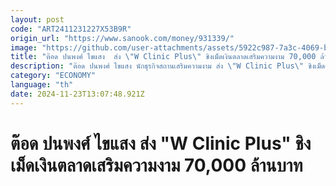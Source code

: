 ```yaml
---
layout: post
code: "ART2411231227X53B9R"
origin_url: "https://www.sanook.com/money/931339/"
image: "https://github.com/user-attachments/assets/5922c987-7a3c-4069-ba08-95658ab3c318"
title: "ต๊อด ปนพงศ์ ไขแสง  ส่ง \"W Clinic Plus\" ชิงเม็ดเงินตลาดเสริมความงาม 70,000 ล้านบาท"
description: "ต๊อด ปนพงศ์ ไขแสง นักธุรกิจสถานเสริมความงาม ส่ง \"W Clinic Plus\" ชิงเม็ดเงินตลาดเสริมความงาม 70,000 ล้านบาท"
category: "ECONOMY"
language: "th"
date: 2024-11-23T13:07:48.921Z
---
```


# ต๊อด ปนพงศ์ ไขแสง  ส่ง "W Clinic Plus" ชิงเม็ดเงินตลาดเสริมความงาม 70,000 ล้านบาท
